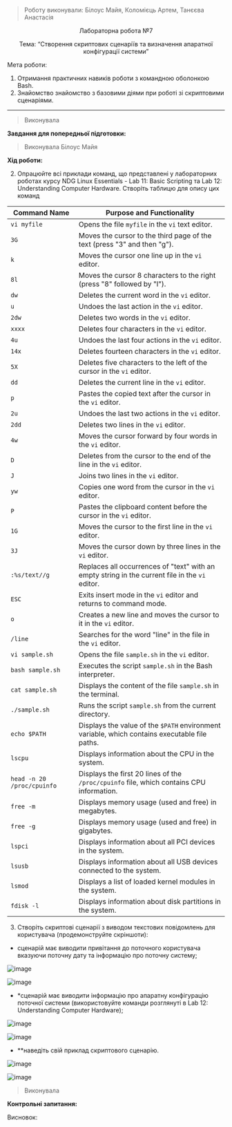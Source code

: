> Роботу виконували: Білоус Майя, Коломієць Артем, Танєєва Анастасія
<p align="center"> 
Лабораторна робота №7
</p>

<p align="center"> 
Тема: “Створення скриптових сценаріїв та визначення апаратної конфігурації системи”
</p>

Мета роботи: 

1. Отримання практичних навиків роботи з командною оболонкою Bash.
2. Знайомство знайомство з базовими діями при роботі зі скриптовими сценаріями.




---

> Виконувала 

__Завдання для попередньої підготовки:__

> Виконувала Білоус Майя

__Хід роботи:__

2. Опрацюйте всі приклади команд, що представлені у лабораторних роботах курсу NDG Linux Essentials - Lab 11: Basic Scripting та Lab 12: Understanding Computer Hardware. Створіть таблицю для опису цих команд

| **Command Name**                | **Purpose and Functionality**                                                                      |
|----------------------------------|---------------------------------------------------------------------------------------------------|
| `vi myfile`                      | Opens the file `myfile` in the `vi` text editor.                                                   |
| `3G`                             | Moves the cursor to the third page of the text (press "3" and then "g").                          |
| `k`                               | Moves the cursor one line up in the `vi` editor.                                                  |
| `8l`                              | Moves the cursor 8 characters to the right (press "8" followed by "l").                           |
| `dw`                              | Deletes the current word in the `vi` editor.                                                      |
| `u`                               | Undoes the last action in the `vi` editor.                                                        |
| `2dw`                             | Deletes two words in the `vi` editor.                                                             |
| `xxxx`                            | Deletes four characters in the `vi` editor.                                                       |
| `4u`                              | Undoes the last four actions in the `vi` editor.                                                  |
| `14x`                             | Deletes fourteen characters in the `vi` editor.                                                   |
| `5X`                              | Deletes five characters to the left of the cursor in the `vi` editor.                             |
| `dd`                              | Deletes the current line in the `vi` editor.                                                      |
| `p`                               | Pastes the copied text after the cursor in the `vi` editor.                                       |
| `2u`                              | Undoes the last two actions in the `vi` editor.                                                   |
| `2dd`                             | Deletes two lines in the `vi` editor.                                                             |
| `4w`                              | Moves the cursor forward by four words in the `vi` editor.                                        |
| `D`                               | Deletes from the cursor to the end of the line in the `vi` editor.                                |
| `J`                               | Joins two lines in the `vi` editor.                                                               |
| `yw`                              | Copies one word from the cursor in the `vi` editor.                                               |
| `P`                               | Pastes the clipboard content before the cursor in the `vi` editor.                                |
| `1G`                              | Moves the cursor to the first line in the `vi` editor.                                            |
| `3J`                              | Moves the cursor down by three lines in the `vi` editor.                                          |
| `:%s/text//g`                     | Replaces all occurrences of "text" with an empty string in the current file in the `vi` editor.   |
| `ESC`                             | Exits insert mode in the `vi` editor and returns to command mode.                                 |
| `o`                               | Creates a new line and moves the cursor to it in the `vi` editor.                                 |
| `/line`                           | Searches for the word "line" in the file in the `vi` editor.                                      |
| `vi sample.sh`                    | Opens the file `sample.sh` in the `vi` editor.                                                    |
| `bash sample.sh`                  | Executes the script `sample.sh` in the Bash interpreter.                                          |
| `cat sample.sh`                   | Displays the content of the file `sample.sh` in the terminal.                                     |
| `./sample.sh`                     | Runs the script `sample.sh` from the current directory.                                            |
| `echo $PATH`                      | Displays the value of the `$PATH` environment variable, which contains executable file paths.     |
| `lscpu`                           | Displays information about the CPU in the system.                                                 |
| `head -n 20 /proc/cpuinfo`        | Displays the first 20 lines of the `/proc/cpuinfo` file, which contains CPU information.          |
| `free -m`                         | Displays memory usage (used and free) in megabytes.                                               |
| `free -g`                         | Displays memory usage (used and free) in gigabytes.                                               |
| `lspci`                           | Displays information about all PCI devices in the system.                                         |
| `lsusb`                           | Displays information about all USB devices connected to the system.                               |
| `lsmod`                           | Displays a list of loaded kernel modules in the system.                                           |
| `fdisk -l`                        | Displays information about disk partitions in the system.                                         |


3. Створіть скриптові сценарії з виводом текстових повідомлень для користувача (продемонструйте скріншоти):
- сценарій має виводити привітання до поточного користувача вказуючи поточну дату та інформацію про поточну систему;

![image](https://github.com/user-attachments/assets/2a8660e2-98c8-40ad-ab18-f5d3eefd940c)

![image](https://github.com/user-attachments/assets/11eaa41c-c717-4b70-a9c4-5e6074b21e32)

- *сценарій має виводити інформацію про апаратну конфігурацію поточної системи (використовуйте команди розглянуті в Lab 12: Understanding Computer Hardware);

![image](https://github.com/user-attachments/assets/8ebfab2e-d1a8-4971-ba2f-114bf13fdf94)

![image](https://github.com/user-attachments/assets/c6084db9-7501-4318-9c2d-ebc80df11ddc)

- **наведіть свій приклад скриптового сценарію.

![image](https://github.com/user-attachments/assets/9042fbab-e32a-4cf9-9ead-bc9ae1367db6)

![image](https://github.com/user-attachments/assets/18b1543c-51d5-4435-b05d-762d30c4d8aa)

> Виконувала 

__Контрольні запитання:__

Висновок:

